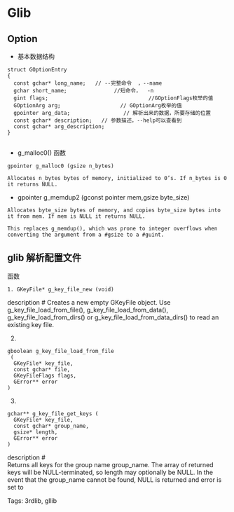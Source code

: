# Glib

## Option

* 基本数据结构

```
struct GOptionEntry 
{
  const gchar* long_name;   // --完整命令  ，--name
  gchar short_name;               //短命令，  -n
  gint flags;                                //GOptionFlags枚举的值
  GOptionArg arg;                   // GOptionArg枚举的值
  gpointer arg_data;                 // 解析出来的数据，所要存储的位置
  const gchar* description;   // 参数描述，--help可以查看到
  const gchar* arg_description;
}


```
* g_malloc0() 函数

```
gpointer g_malloc0 (gsize n_bytes) 

Allocates n_bytes bytes of memory, initialized to 0’s. If n_bytes is 0 it returns NULL.

```

* gpointer g_memdup2 (gconst pointer mem,gsize byte_size)

```
Allocates byte_size bytes of memory, and copies byte_size bytes into it from mem. If mem is NULL it returns NULL.

This replaces g_memdup(), which was prone to integer overflows when converting the argument from a #gsize to a #guint.

```


## glib 解析配置文件
 
 函数
 ```
1. GKeyFile* g_key_file_new (void)
 ```
 description # 
 Creates a new empty GKeyFile object. Use g_key_file_load_from_file(), g_key_file_load_from_data(), g_key_file_load_from_dirs() or g_key_file_load_from_data_dirs() to read an existing key file.

2. 

```
gboolean g_key_file_load_from_file
 (
  GKeyFile* key_file,
  const gchar* file,
  GKeyFileFlags flags,
  GError** error
)

```

3. 

```
gchar** g_key_file_get_keys (
  GKeyFile* key_file,
  const gchar* group_name,
  gsize* length,
  GError** error
)
```
description #  
Returns all keys for the group name group_name. The array of returned keys will be NULL-terminated, so length may optionally be NULL. In the event that the group_name cannot be found, NULL is returned and error is set to

Tags:
  3rdlib, gllib